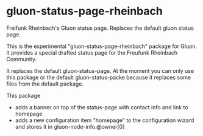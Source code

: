 # gluon-status-page-rheinbach
Freifunk Rheinbach's Gluon status page. Replaces the default gluon status page.

This is the experimental "gluon-status-page-rheinbach" package for Gluon. It provides a special drafted status page for the Freufunk Rheinbach Community.

It replaces the default gluon-status-page. At the moment you can only use this package or the default gluon-status-packe because it replaces some files from the default package.

This package 

* adds a banner on top of the status-page with contact info and link to homepage 
* adds a new configuration item "homepage" to the configuration wizard and stores it in gluon-node-info.@owner[0]